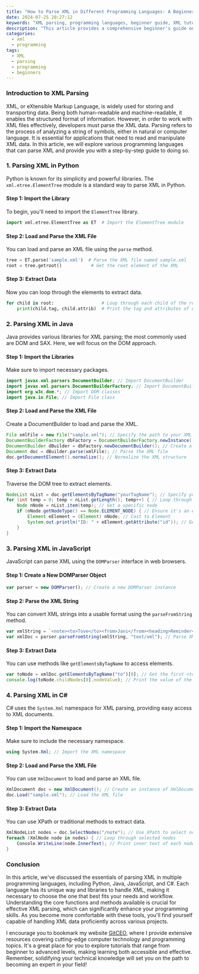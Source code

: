 ```yaml
---
title: "How to Parse XML in Different Programming Languages: A Beginner's Overview"
date: 2024-07-25 20:27:12
keywords: "XML parsing, programming languages, beginner guide, XML tutorial, coding XML"
description: "This article provides a comprehensive beginner's guide on how to parse XML in various programming languages. It covers the technical background, step-by-step procedures for parsing XML in languages like Python, Java, JavaScript, and C#. With detailed examples, this guide aims to facilitate understanding for those new to XML parsing. By the end of this article, readers will gain a solid foundation in XML parsing concepts and practical knowledge that they can apply in different programming environments."
categories:
  - xml
  - programming
tags:
  - XML
  - parsing
  - programming
  - beginners
---
```


### Introduction to XML Parsing

XML, or eXtensible Markup Language, is widely used for storing and transporting data. Being both human-readable and machine-readable, it enables the structured format of information. However, in order to work with XML files effectively, developers must parse the XML data. Parsing refers to the process of analyzing a string of symbols, either in natural or computer language. It is essential for applications that need to read and manipulate XML data. In this article, we will explore various programming languages that can parse XML and provide you with a step-by-step guide to doing so.

<!-- more -->

### 1. Parsing XML in Python

Python is known for its simplicity and powerful libraries. The `xml.etree.ElementTree` module is a standard way to parse XML in Python.

#### Step 1: Import the Library
To begin, you'll need to import the `ElementTree` library.

```python
import xml.etree.ElementTree as ET  # Import the ElementTree module
```

#### Step 2: Load and Parse the XML File
You can load and parse an XML file using the `parse` method.

```python
tree = ET.parse('sample.xml')  # Parse the XML file named sample.xml
root = tree.getroot()           # Get the root element of the XML
```

#### Step 3: Extract Data
Now you can loop through the elements to extract data.

```python
for child in root:                  # Loop through each child of the root
    print(child.tag, child.attrib)  # Print the tag and attributes of each child
```

### 2. Parsing XML in Java

Java provides various libraries for XML parsing; the most commonly used are DOM and SAX. Here, we will focus on the DOM approach.

#### Step 1: Import the Libraries
Make sure to import necessary packages.

```java
import javax.xml.parsers.DocumentBuilder; // Import DocumentBuilder
import javax.xml.parsers.DocumentBuilderFactory; // Import DocumentBuilderFactory
import org.w3c.dom.*; // Import DOM classes
import java.io.File; // Import File class
```

#### Step 2: Load and Parse the XML File
Create a DocumentBuilder to load and parse the XML.

```java
File xmlFile = new File("sample.xml"); // Specify the path to your XML file
DocumentBuilderFactory dbFactory = DocumentBuilderFactory.newInstance(); // Create factory
DocumentBuilder dBuilder = dbFactory.newDocumentBuilder(); // Create a DocumentBuilder
Document doc = dBuilder.parse(xmlFile); // Parse the XML file
doc.getDocumentElement().normalize(); // Normalize the XML structure
```

#### Step 3: Extract Data
Traverse the DOM tree to extract elements.

```java
NodeList nList = doc.getElementsByTagName("yourTagName"); // Specify your tag name here
for (int temp = 0; temp < nList.getLength(); temp++) { // Loop through the NodeList
    Node nNode = nList.item(temp); // Get a specific node
    if (nNode.getNodeType() == Node.ELEMENT_NODE) { // Ensure it's an element node
        Element eElement = (Element) nNode; // Cast to Element
        System.out.println("ID: " + eElement.getAttribute("id")); // Get attribute value
    }
}
```

### 3. Parsing XML in JavaScript

JavaScript can parse XML using the `DOMParser` interface in web browsers.

#### Step 1: Create a New DOMParser Object

```javascript
var parser = new DOMParser(); // Create a new DOMParser instance
```

#### Step 2: Parse the XML String
You can convert XML strings into a usable format using the `parseFromString` method.

```javascript
var xmlString = `<note><to>Tove</to><from>Jani</from><heading>Reminder</heading><body>Don't forget me this weekend!</body></note>`;
var xmlDoc = parser.parseFromString(xmlString, "text/xml"); // Parse XML string
```

#### Step 3: Extract Data
You can use methods like `getElementsByTagName` to access elements.

```javascript
var toNode = xmlDoc.getElementsByTagName("to")[0]; // Get the first <to> element
console.log(toNode.childNodes[0].nodeValue); // Print the value of the <to> element
```

### 4. Parsing XML in C#

C# uses the `System.Xml` namespace for XML parsing, providing easy access to XML documents.

#### Step 1: Import the Namespace
Make sure to include the necessary namespace.

```csharp
using System.Xml; // Import the XML namespace
```

#### Step 2: Load and Parse the XML File
You can use `XmlDocument` to load and parse an XML file.

```csharp
XmlDocument doc = new XmlDocument(); // Create an instance of XmlDocument
doc.Load("sample.xml"); // Load the XML file
```

#### Step 3: Extract Data
You can use XPath or traditional methods to extract data.

```csharp
XmlNodeList nodes = doc.SelectNodes("/note"); // Use XPath to select nodes
foreach (XmlNode node in nodes) { // Loop through selected nodes
    Console.WriteLine(node.InnerText); // Print inner text of each node
}
```

### Conclusion

In this article, we've discussed the essentials of parsing XML in multiple programming languages, including Python, Java, JavaScript, and C#. Each language has its unique way and libraries to handle XML, making it necessary to choose the one that best fits your needs and workflow. Understanding the core functions and methods available is crucial for effective XML parsing, which can significantly enhance your programming skills. As you become more comfortable with these tools, you'll find yourself capable of handling XML data proficiently across various projects.

I encourage you to bookmark my website [GitCEO](https://gitceo.com), where I provide extensive resources covering cutting-edge computer technology and programming topics. It's a great place for you to explore tutorials that range from beginner to advanced levels, making learning both accessible and effective. Remember, solidifying your technical knowledge will set you on the path to becoming an expert in your field!
